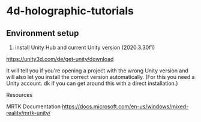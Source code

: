 # 4d-holographic-tutorials

## Environment setup

1. install Unity Hub and current Unity version (2020.3.30f1)

https://unity3d.com/de/get-unity/download

It will tell you if you're opening a project with the wrong Unity version and will also let you install the correct version automatically. 
(For this you need a Unity account. dk if you can get around this with a direct installation.)


Resources

MRTK Documentation https://docs.microsoft.com/en-us/windows/mixed-reality/mrtk-unity/
